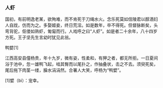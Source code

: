 <script type="text/javascript">
    var head = document.getElementsByTagName('head')[0];
    cssURL = '/public/article_1.css';
    linkTag = document.createElement('link');
    linkTag.href = cssURL;
    linkTag.setAttribute('type','text/css');
    linkTag.setAttribute('rel','stylesheet');
    head.appendChild(linkTag);
</script>
### 人虾

国初，有前明逸老某，欲殉难，而不肯死于刀绳水火。念乐死莫如信陵君以醇酒妇人自戕，仿而为之。多娶姬妾，终日荒淫。如是数年，卒不得死。但督脉断矣，头弯背驼，伛偻如熟虾，匍匐而行。人戏呼之曰“人虾”。如是者二十余年，八十四岁方死。王子坚先生言幼时犹见此翁。

鸭嬖[1]

江西高安县僮杨贵，年十九岁，微有姿，性柔和，有狎之者，都无所拒。一日夏间浴于池中，忽一雄鸭飞起，啮其臀而以尾扑之，作抽叠状，击之不去。须臾死矣，尾后拖下肉茎一缕，臊水涓涓然。合署人大笑，呼杨为“鸭嬖”。

[1]嬖（bì）：宠幸。

